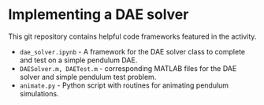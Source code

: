 # Implementing a DAE solver
This git repository contains helpful code frameworks featured in the activity.

- ```dae_solver.ipynb``` - A framework for the DAE solver class to complete and test on a
simple pendulum DAE.
- ```DAESolver.m, DAETest.m``` - corresponding MATLAB files for the DAE solver and simple
pendulum test problem.
- ```animate.py``` - Python script with routines for animating pendulum simulations.

